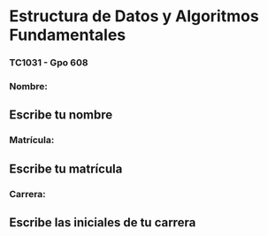 # Estructura de Datos y Algoritmos Fundamentales
### TC1031 - Gpo 608
### Nombre: 
## Escribe tu nombre
### Matrícula: 
## Escribe tu matrícula
### Carrera: 
## Escribe las iniciales de tu carrera
